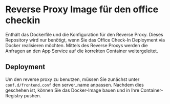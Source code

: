 # Reverse Proxy Image für den office checkin

Enthält das Dockerfile und die Konfiguration für den Reverse Proxy. Dieses Repository wird nur benötigt, wenn Sie das Office Check-In Deployment via Docker realisieren möchten.
Mittels des Reverse Proxys werden die Anfragen an den App Service auf die korrekten Container weitergeleitet.

## Deployment

Um den reverse proxy zu benutzen, müssen Sie zunächst unter ``conf.d/frontend.conf`` den server_name anpassen.
Nachdem dies geschehen ist, können Sie das Docker-Image bauen und in Ihre Container-Registry pushen.

